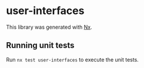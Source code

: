 # user-interfaces

This library was generated with [Nx](https://nx.dev).

## Running unit tests

Run `nx test user-interfaces` to execute the unit tests.
